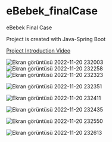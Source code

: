 # eBebek_finalCase
eBebek Final Case

Project is created with Java-Spring Boot

[Project Introduction Video](https://www.loom.com/share/1e92026f07f343ee92c40fa5c1f3745a)

![Ekran görüntüsü 2022-11-20 232003](https://user-images.githubusercontent.com/56073855/202924844-9ed1da40-4fd6-44fd-84d3-7abfacda2de0.png)
![Ekran görüntüsü 2022-11-20 232258](https://user-images.githubusercontent.com/56073855/202924818-b9365cb7-4daf-4814-9900-423470e132ec.png)
![Ekran görüntüsü 2022-11-20 232323](https://user-images.githubusercontent.com/56073855/202924827-60a4c788-9655-4584-b16a-34df358b0ff1.png)

![Ekran görüntüsü 2022-11-20 232351](https://user-images.githubusercontent.com/56073855/202924828-835bf73e-c7ce-4669-9676-fd290df4d53a.png)

![Ekran görüntüsü 2022-11-20 232411](https://user-images.githubusercontent.com/56073855/202924831-c3fcd66f-a202-4ac5-9015-9ce9bcd376c5.png)

![Ekran görüntüsü 2022-11-20 232435](https://user-images.githubusercontent.com/56073855/202924836-d5bba6e6-8d7e-4da6-9612-9ea6e51453d0.png)

![Ekran görüntüsü 2022-11-20 232550](https://user-images.githubusercontent.com/56073855/202924853-4dc99c7d-ecb9-422d-a259-2dfe73195093.png)

![Ekran görüntüsü 2022-11-20 232613](https://user-images.githubusercontent.com/56073855/202924856-952daef0-373d-4960-8c74-aeb9104d1e46.png)




